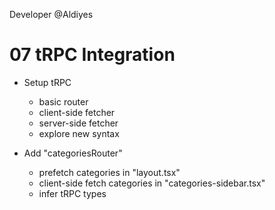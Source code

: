 Developer @Aldiyes

# 07 tRPC Integration

- Setup tRPC

  - basic router
  - client-side fetcher
  - server-side fetcher
  - explore new syntax

- Add "categoriesRouter"

  - prefetch categories in "layout.tsx"
  - client-side fetch categories in "categories-sidebar.tsx"
  - infer tRPC types
